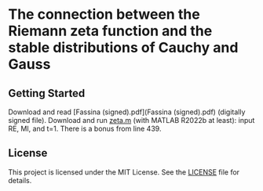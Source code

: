 # The connection between the Riemann zeta function and the stable distributions of Cauchy and Gauss

## Getting Started

Download and read [Fassina (signed).pdf](Fassina (signed).pdf) (digitally signed file).
Download and run [zeta.m](zeta.m) (with MATLAB R2022b at least): input RE, MI, and t=1.
There is a bonus from line 439.

## License

This project is licensed under the MIT License. See the [LICENSE](LICENSE) file for details.
